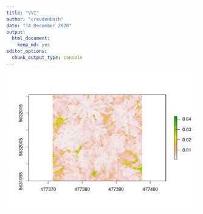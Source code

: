 ```yaml
---
title: "VVI"
author: "creudenbach"
date: "14 December 2020"
output: 
  html_document: 
    keep_md: yes
editor_options: 
  chunk_output_type: console
---
```





![](assets/images/rmd_images/e01-01/vvi-1.png)<!-- -->

